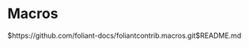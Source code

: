 # Macros

<include sethead="2" nohead="true">
    $https://github.com/foliant-docs/foliantcontrib.macros.git$README.md
</include>
